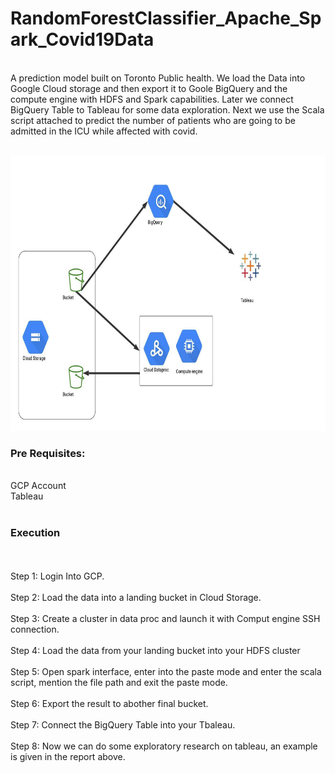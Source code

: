 # RandomForestClassifier_Apache_Spark_Covid19Data
<br>
A prediction model built on Toronto Public health. We load the Data into Google Cloud storage and then export it to Goole BigQuery and the compute engine with HDFS and Spark capabilities. Later we connect BigQuery Table to Tableau for some data exploration. Next we use the Scala script attached to predict the number of patients who are going to be admitted in the ICU while affected with covid.
<br>
<br>
<p>
    <img src="https://raw.githubusercontent.com/hari2595/RandomForestClassifier_Apache_Spark_Covid19Data/main/GCP%20horizontal%20framework.jpeg" height="440" />
</p>
<h3> Pre Requisites: </h3><br>
GCP Account <br>
Tableau <br>
<br>
<h3> Execution </h3>
<br>
<br>
Step 1: Login Into GCP. <br><br>
Step 2: Load the data into a landing bucket in Cloud Storage. <br><br>
Step 3: Create a cluster in data proc and launch it with Comput engine SSH connection. <br><br>
Step 4: Load the data from your landing bucket into your HDFS cluster<br><br>
Step 5: Open spark interface, enter into the paste mode and enter the scala script, mention the file path and exit the paste mode.<br><br>
Step 6: Export the result to abother final bucket.<br><br>
Step 7: Connect the BigQuery Table into your Tbaleau.<br><br>
Step 8: Now we can do some exploratory research on tableau, an example is given in the report above.<br><br>

